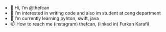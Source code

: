 - 👋 Hi, I’m @thefcan
- 👀 I’m interested in writing code and also im student at ceng department
- 🌱 I’m currently learning pyhton, swift, java
- 📫 How to reach me (instagram) thefcan, (linked in) Furkan Karafil

<!---
thefcan/thefcan is a ✨ special ✨ repository because its `README.md` (this file) appears on your GitHub profile.
You can click the Preview link to take a look at your changes.
--->
